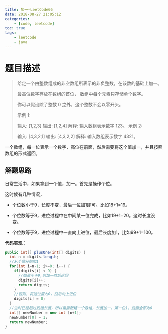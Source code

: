 ```yaml
---
title: 加一—LeetCode66
date: 2018-08-27 21:05:12
categories: 
	- [code, leetcode]
toc: true
tags: 
	- leetcode
	- java
---
```


# 题目描述

>给定一个由整数组成的非空数组所表示的非负整数，在该数的基础上加一。
>
>最高位数字存放在数组的首位， 数组中每个元素只存储单个数字。
>
>你可以假设除了整数 0 之外，这个整数不会以零开头。
>
>示例 1:
>
>输入: [1,2,3]
>输出: [1,2,4]
>解释: 输入数组表示数字 123。
>示例 2:
>
>输入: [4,3,2,1]
>输出: [4,3,2,2]
>解释: 输入数组表示数字 4321。

一个数组，每一位表示一个数字，高位在前面，然后需要将这个值加一，并且按照数组的形式返回。

<!--more-->

## 解题思路

日常生活中，如果拿到一个值，加一。首先是操作个位。

这时候有几种情况，

- 个位数小于9，长度不变，最后一位加1即可。比如18+1=19。

- 个位数等于9，进位过程中在中间某一位完成，比如19+1=20。这时长度没变。
- 个位数等于9，进位过程中一直向上进位，最后长度加1，比如99+1=100。

**代码实现：**

```java
public int[] plusOne(int[] digits) {
  int n = digits.length;
  //从个位开始加1
  for(int i=n-1; i>=0; i--) {
    if(digits[i] < 9) {
      //如果小于9,则加一然后返回
      digits[i]++;
      return digits;
    }
    //否则，将这位置为0，然后向上进位
    digits[i] = 0;
  }
  //这时已经超过数组长度，所以需要新建一个数组，长度加一，第一位1，后面全部为0
  int[] newNumber = new int [n+1];
  newNumber[0] = 1;
  return newNumber;
}
```

